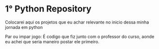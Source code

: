 # 1° Python Repository
 Colocarei aqui os projetos que eu achar relevante no inicio dessa minha jornada em python
 
 Par ou impar jogo: É codigo que fiz junto com o professor do curso, aonde eu achei que seria maneiro postar ele primeiro. 
